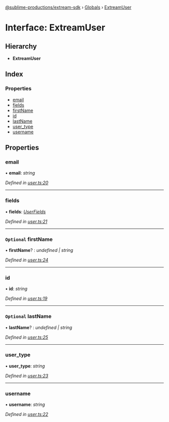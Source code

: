 [@sublime-productions/extream-sdk](../README.md) › [Globals](../globals.md) › [ExtreamUser](extreamuser.md)

# Interface: ExtreamUser

## Hierarchy

* **ExtreamUser**

## Index

### Properties

* [email](extreamuser.md#email)
* [fields](extreamuser.md#fields)
* [firstName](extreamuser.md#optional-firstname)
* [id](extreamuser.md#id)
* [lastName](extreamuser.md#optional-lastname)
* [user_type](extreamuser.md#user_type)
* [username](extreamuser.md#username)

## Properties

###  email

• **email**: *string*

*Defined in [user.ts:20](https://github.com/Extream-SaaS/ex-sdk/blob/600cbb0/src/user.ts#L20)*

___

###  fields

• **fields**: *[UserFields](userfields.md)*

*Defined in [user.ts:21](https://github.com/Extream-SaaS/ex-sdk/blob/600cbb0/src/user.ts#L21)*

___

### `Optional` firstName

• **firstName**? : *undefined | string*

*Defined in [user.ts:24](https://github.com/Extream-SaaS/ex-sdk/blob/600cbb0/src/user.ts#L24)*

___

###  id

• **id**: *string*

*Defined in [user.ts:19](https://github.com/Extream-SaaS/ex-sdk/blob/600cbb0/src/user.ts#L19)*

___

### `Optional` lastName

• **lastName**? : *undefined | string*

*Defined in [user.ts:25](https://github.com/Extream-SaaS/ex-sdk/blob/600cbb0/src/user.ts#L25)*

___

###  user_type

• **user_type**: *string*

*Defined in [user.ts:23](https://github.com/Extream-SaaS/ex-sdk/blob/600cbb0/src/user.ts#L23)*

___

###  username

• **username**: *string*

*Defined in [user.ts:22](https://github.com/Extream-SaaS/ex-sdk/blob/600cbb0/src/user.ts#L22)*
